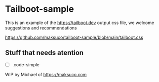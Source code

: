 # Tailboot-sample
This is an example of the https://tailboot.dev output css file, we welcome suggestions and recommendations

https://github.com/maksuco/tailboot-sample/blob/main/tailboot.css


## Stuff that needs atention
- [ ] .code-simple





WIP by Michael of https://maksuco.com